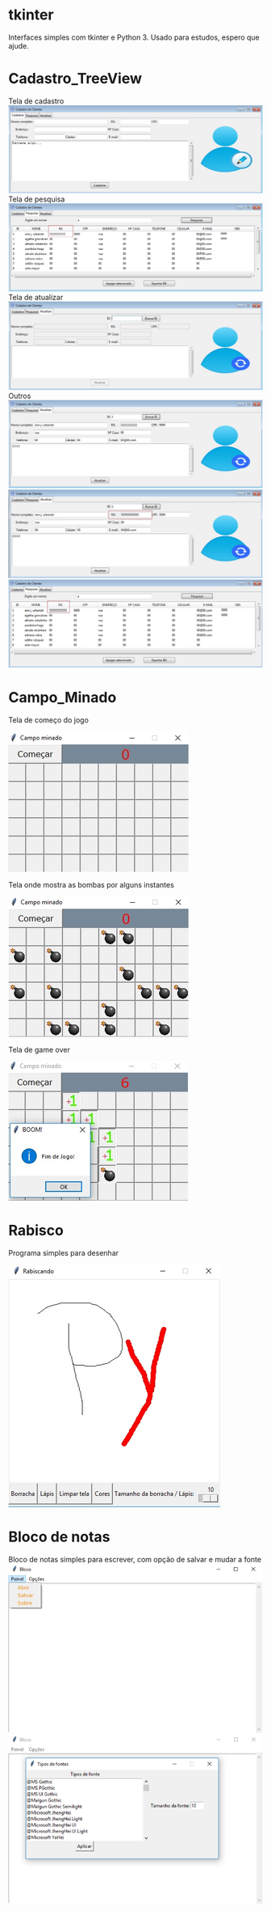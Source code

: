 # tkinter
Interfaces simples com tkinter e Python 3.
Usado para estudos, espero que ajude.

# Cadastro_TreeView
Tela de cadastro
![Alt Text](https://github.com/JonathanGalk/tkinter/blob/master/imagens/01.jpg)
Tela de pesquisa
![Alt Text](https://github.com/JonathanGalk/tkinter/blob/master/imagens/02.jpg)
Tela de atualizar
![Alt Text](https://github.com/JonathanGalk/tkinter/blob/master/imagens/03.jpg)
Outros
![Alt Text](https://github.com/JonathanGalk/tkinter/blob/master/imagens/04.jpg)
![Alt Text](https://github.com/JonathanGalk/tkinter/blob/master/imagens/05.jpg)
![Alt Text](https://github.com/JonathanGalk/tkinter/blob/master/imagens/06.jpg)

# Campo_Minado
Tela de começo do jogo

![Alt Text](https://github.com/JonathanGalk/tkinter/blob/master/imagens/c1.jpg)

Tela onde mostra as bombas por alguns instantes

![Alt Text](https://github.com/JonathanGalk/tkinter/blob/master/imagens/c2.jpg)

Tela de game over

![Alt Text](https://github.com/JonathanGalk/tkinter/blob/master/imagens/c3.jpg)

# Rabisco
Programa simples para desenhar

![Alt Text](https://github.com/JonathanGalk/tkinter/blob/master/imagens/rab.jpg)

# Bloco de notas
Bloco de notas simples para escrever, com opção de salvar e mudar a fonte
![Alt Text](https://github.com/JonathanGalk/tkinter/blob/master/imagens/bloc1.jpg)
![Alt Text](https://github.com/JonathanGalk/tkinter/blob/master/imagens/bloc2.png)



